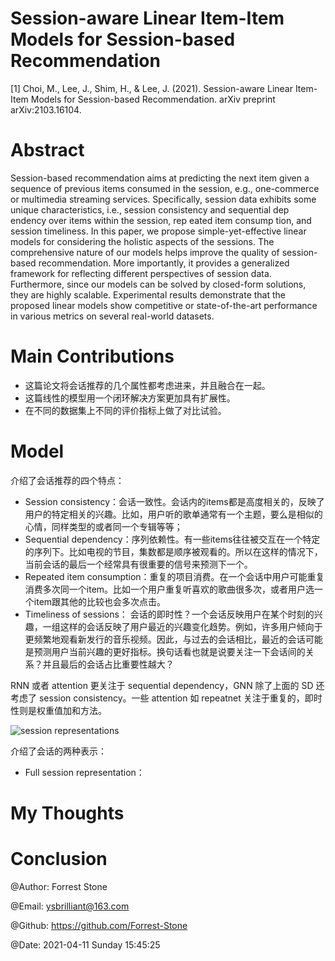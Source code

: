 # Session-aware Linear Item-Item Models for Session-based Recommendation

[1] Choi, M., Lee, J., Shim, H., & Lee, J. (2021). Session-aware Linear Item-Item Models for Session-based Recommendation. arXiv preprint arXiv:2103.16104.

# Abstract

Session-based recommendation aims at predicting the next item given a sequence of previous items consumed in the session, e.g., one-commerce or multimedia streaming services. Specifically, session
data exhibits some unique characteristics, i.e., session consistency and sequential dep endency over items within the session, rep eated item consump tion, and session timeliness. In this paper, we propose
simple-yet-effective linear models for considering the holistic aspects of the sessions. The comprehensive nature of our models helps improve the quality of session-based recommendation. More
importantly, it provides a generalized framework for reflecting different perspectives of session data. Furthermore, since our models can be solved by closed-form solutions, they are highly scalable. Experimental results demonstrate that the proposed linear models show competitive or state-of-the-art performance in various metrics on several real-world datasets.

# Main Contributions

- 这篇论文将会话推荐的几个属性都考虑进来，并且融合在一起。
- 这篇线性的模型用一个闭环解决方案更加具有扩展性。
- 在不同的数据集上不同的评价指标上做了对比试验。

# Model

介绍了会话推荐的四个特点：

- Session consistency：会话一致性。会话内的items都是高度相关的，反映了用户的特定相关的兴趣。比如，用户听的歌单通常有一个主题，要么是相似的心情，同样类型的或者同一个专辑等等；
- Sequential dependency：序列依赖性。有一些items往往被交互在一个特定的序列下。比如电视的节目，集数都是顺序被观看的。所以在这样的情况下，当前会话的最后一个经常具有很重要的信号来预测下一个。
- Repeated item consumption：重复的项目消费。在一个会话中用户可能重复消费多次同一个item。比如一个用户重复听喜欢的歌曲很多次，或者用户选一个item跟其他的比较也会多次点击。
- Timeliness of sessions： 会话的即时性？一个会话反映用户在某个时刻的兴趣，一组这样的会话反映了用户最近的兴趣变化趋势。例如，许多用户倾向于更频繁地观看新发行的音乐视频。因此，与过去的会话相比，最近的会话可能是预测用户当前兴趣的更好指标。换句话看也就是说要关注一下会话间的关系？并且最后的会话占比重要性越大？


RNN 或者 attention 更关注于 sequential dependency，GNN 除了上面的 SD 还考虑了 session consistency。一些 attention 如 repeatnet 关注于重复的，即时性则是权重值加和方法。

![session representations](./image)

介绍了会话的两种表示：

- Full session representation：

# My Thoughts

# Conclusion

@Author: Forrest Stone

@Email: ysbrilliant@163.com

@Github: https://github.com/Forrest-Stone

@Date: 2021-04-11 Sunday 15:45:25
